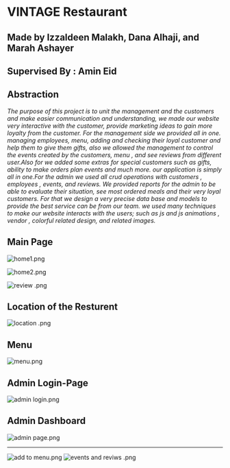 # **VINTAGE Restaurant** 
## Made by Izzaldeen Malakh, Dana Alhaji, and Marah Ashayer
## Supervised By : Amin Eid
## Abstraction
*The purpose of this project is to unit the management and the customers and make easier communication and understanding, we made our website very interactive with the customer, provide marketing ideas to gain more loyalty from the customer.
For the management side we provided all in one. managing employees, menu, adding and checking their loyal customer and help them to give them gifts, also we allowed the management to control the events created by the customers, menu , and see reviews from different user.Also for we added some extras for special customers such as gifts, ability to make orders plan events and much more.
our application is simply all in one.For the admin we used all crud operations with customers , employees , events, and reviews. We provided reports for the admin to be able to evaluate their situation, see most ordered meals and their very loyal customers.
For that we design a very precise data base and models to provide the best service can be from our team.
we used many techniques to make our website interacts with the users; such as js  and js animations , vendor , colorful related design, and related images.*
## Main Page
![home1.png](https://github.com/Marah-Ashayer/DjangoProject/blob/main/newVersionPYTHONproject-master/Img/home1.png?raw=true)

![home2.png](https://github.com/Marah-Ashayer/DjangoProject/blob/main/newVersionPYTHONproject-master/Img/home2.png?raw=true)

![review .png](https://github.com/Marah-Ashayer/DjangoProject/blob/main/newVersionPYTHONproject-master/Img/review%20.png?raw=true)


## Location of the Resturent
![location .png](https://github.com/Marah-Ashayer/DjangoProject/blob/main/newVersionPYTHONproject-master/Img/location%20.png?raw=true)

## Menu

![menu.png](https://github.com/Marah-Ashayer/DjangoProject/blob/main/newVersionPYTHONproject-master/Img/menu.png?raw=true)


## Admin Login-Page

![admin login.png](https://github.com/Marah-Ashayer/DjangoProject/blob/main/newVersionPYTHONproject-master/Img/admin%20login.png?raw=true)

## Admin Dashboard

![admin page.png](https://github.com/Marah-Ashayer/DjangoProject/blob/main/newVersionPYTHONproject-master/Img/admin%20page.png?raw=true)


---------------------------

![add to menu.png](https://github.com/Marah-Ashayer/DjangoProject/blob/main/newVersionPYTHONproject-master/Img/add%20to%20menu.png?raw=true)
![events and reviws .png](https://github.com/Marah-Ashayer/DjangoProject/blob/main/newVersionPYTHONproject-master/Img/events%20and%20reviws%20.png?raw=true)
